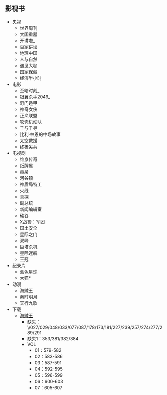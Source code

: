 ##  影视书

-   央视
    -   世界周刊
    -   大国重器
    -   开讲啦_
    -   百家讲坛
    -   地理中国
    -   人与自然
    -   遇见大咖
    -   国家保藏
    -   经济半小时
-   电影
    -   至暗时刻_
    -   银翼杀手2049_
    -   奇门遁甲
    -   神奇女侠
    -   正义联盟
    -   攻壳机动队
    -   千与千寻
    -   比利·林恩的中场故事
    -   太空救援
    -   终极尖兵
-   电视剧
    -   维京传奇
    -   纸牌屋
    -   毒枭
    -   河谷镇
    -   神盾局特工
    -   火线
    -   真探
    -   副总统
    -   新闻编辑室
    -   硅谷
    -   X战警：军团
    -   国土安全
    -   星际之门
    -   双峰
    -   巨塔杀机
    -   星际迷航
    -   王冠
-   纪录片
    -   蓝色星球
    -   大猫*
-   动漫
    -   海贼王
    -   秦时明月
    -   天行九歌
-   下载
    -   [海贼王](http://www.kisssub.org/search.php?keyword=%E6%B5%B7%E8%B4%BC%E7%8E%8B+%E7%AE%80%E6%97%A5)
        -   缺失：\\\\027/029/048/033/077/087/178/173/181/227/239/257/274/277/289/291
        -   缺失1：353/381/382/384
        -   VOL
            -   01：579-582
            -   02：583-586
            -   03：587-591
            -   04：592-595
            -   05：596-599
            -   06：600-603
            -   07：605-607